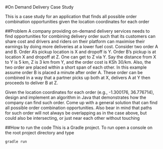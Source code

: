 #On Demand Delivery Case Study

This is a case study for an application that finds all possible order combination opportunities given the location 
coordinates for each order

##Problem
A company providing on-demand delivery services needs to find opportunities for combining delivery order such that its 
customers can share cost and drivers and riders on their platform can maximise their earnings by doing more deliveries 
at a lower fuel cost. Consider two order A and B. Order A’s pickup location is X and dropoff is Y. Order B’s pickup
is at location X and dropoff at Z. One can get to Z via Y. Say the distance from X to Y is 5 km, Z is 3 km from Y, and the order cost is KSh 30/km. Also, the two order are placed within a short
span of each other. In this example assume order B is placed a minute after order A. These order can be combined in a way that a partner picks up both at X, delivers A at Y then
proceeds to deliver B at Z.

Given the location coordinates for each order (e.g., -1.300176, 36.776714), design and implement an algorithm in Java 
that demonstrates how the company can find such order. Come up with a general solution that can find all possible order
 combination opportunities. Also bear in mind that paths for such order will not always be overlapping as in the case 
 above, but could also be intersecting, or just near each other without touching

##How to run the code
This is a Gradle project. To run open a console on the root project directory and type

`gradle run`